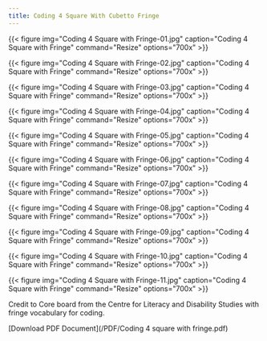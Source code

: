 ```yaml
---
title: Coding 4 Square With Cubetto Fringe
---
```



{{< figure
img="Coding 4 Square with Fringe-01.jpg"
caption="Coding 4 Square with Fringe"
command="Resize"
options="700x" >}}

{{< figure
img="Coding 4 Square with Fringe-02.jpg"
caption="Coding 4 Square with Fringe"
command="Resize"
options="700x" >}}

{{< figure
img="Coding 4 Square with Fringe-03.jpg"
caption="Coding 4 Square with Fringe"
command="Resize"
options="700x" >}}

{{< figure
img="Coding 4 Square with Fringe-04.jpg"
caption="Coding 4 Square with Fringe"
command="Resize"
options="700x" >}}

{{< figure
img="Coding 4 Square with Fringe-05.jpg"
caption="Coding 4 Square with Fringe"
command="Resize"
options="700x" >}}

{{< figure
img="Coding 4 Square with Fringe-06.jpg"
caption="Coding 4 Square with Fringe"
command="Resize"
options="700x" >}}

{{< figure
img="Coding 4 Square with Fringe-07.jpg"
caption="Coding 4 Square with Fringe"
command="Resize"
options="700x" >}}

{{< figure
img="Coding 4 Square with Fringe-08.jpg"
caption="Coding 4 Square with Fringe"
command="Resize"
options="700x" >}}

{{< figure
img="Coding 4 Square with Fringe-09.jpg"
caption="Coding 4 Square with Fringe"
command="Resize"
options="700x" >}}

{{< figure
img="Coding 4 Square with Fringe-10.jpg"
caption="Coding 4 Square with Fringe"
command="Resize"
options="700x" >}}

{{< figure
img="Coding 4 Square with Fringe-11.jpg"
caption="Coding 4 Square with Fringe"
command="Resize"
options="700x" >}}


Credit to Core board from the Centre for Literacy and Disability Studies with fringe vocabulary for coding.

[Download PDF Document](/PDF/Coding 4 square with fringe.pdf)
